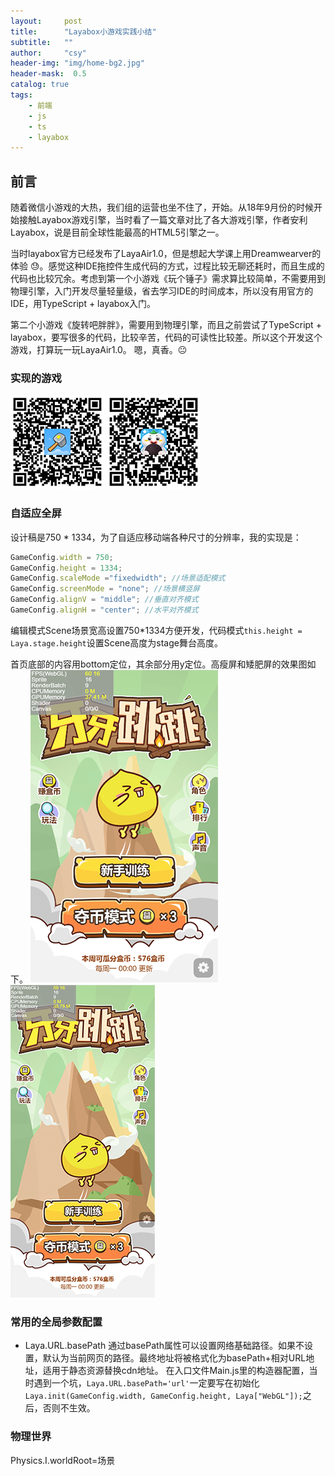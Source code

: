 ```yaml
---
layout:     post
title:      "Layabox小游戏实践小结"
subtitle:   ""
author:     "csy"
header-img: "img/home-bg2.jpg"
header-mask:  0.5
catalog: true
tags:
    - 前端
    - js
    - ts
    - layabox
---
```


## 前言

随着微信小游戏的大热，我们组的运营也坐不住了，开始。从18年9月份的时候开始接触Layabox游戏引擎，当时看了一篇文章对比了各大游戏引擎，作者安利Layabox，说是目前全球性能最高的HTML5引擎之一。

当时layabox官方已经发布了LayaAir1.0，但是想起大学课上用Dreamwearver的体验 :sweat:。感觉这种IDE拖控件生成代码的方式，过程比较无聊还耗时，而且生成的代码也比较冗余。考虑到第一个小游戏《玩个锤子》需求算比较简单，不需要用到物理引擎，入门开发尽量轻量级，省去学习IDE的时间成本，所以没有用官方的IDE，用TypeScript + layabox入门。

第二个小游戏《旋转吧胖胖》，需要用到物理引擎，而且之前尝试了TypeScript + layabox，要写很多的代码，比较辛苦，代码的可读性比较差。所以这个开发这个游戏，打算玩一玩LayaAir1.0。 嗯，真香。:neutral_face:

### 实现的游戏

![ts+layabox](/img/layabox/playHammer.png) ![js+layabox](/img/layabox/climb.png)

### 自适应全屏
设计稿是750 * 1334，为了自适应移动端各种尺寸的分辨率，我的实现是：

```js
GameConfig.width = 750;
GameConfig.height = 1334;
GameConfig.scaleMode ="fixedwidth"; //场景适配模式
GameConfig.screenMode = "none"; //场景横竖屏
GameConfig.alignV = "middle"; //垂直对齐模式
GameConfig.alignH = "center"; //水平对齐模式
```
编辑模式Scene场景宽高设置750*1334方便开发，代码模式```this.height = Laya.stage.height```设置Scene高度为stage舞台高度。

首页底部的内容用bottom定位，其余部分用y定位。高瘦屏和矮肥屏的效果图如下。
![ts+layabox](/img/layabox/toothJumpS.png) ![js+layabox](/img/layabox/toothJumpL.png)

### 常用的全局参数配置

- Laya.URL.basePath 通过basePath属性可以设置网络基础路径。如果不设置，默认为当前网页的路径。最终地址将被格式化为basePath+相对URL地址，适用于静态资源替换cdn地址。
在入口文件Main.js里的构造器配置，当时遇到一个坑，```Laya.URL.basePath='url'```一定要写在初始化```Laya.init(GameConfig.width, GameConfig.height, Laya["WebGL"]);```之后，否则不生效。

### 物理世界

Physics.I.worldRoot=场景
